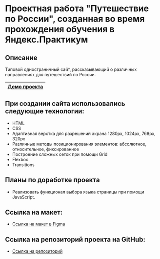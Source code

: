 # Проектная работа "Путешествие по России", созданная во время прохождения обучения в Яндекс.Практикум

## Описание

Типовой одностраничный сайт, рассказывающий о различных направлениях для путешествий по России.

| [Демо проекта](https://russian-travel-f112f.web.app) |
|:----:|

## При создании сайта использовались следующие технологии:

- HTML
- CSS
- Адаптивная верстка для разрешений экрана 1280px, 1024px, 768px, 320px
- Различные методы позиционирования элементов: абсолютное, относительное, фиксированное
- Построение сложных сеток при помощи Grid
- Flexbox
- Transitions

## Планы по доработке проекта

- Реализовать функционал выбора языка страницы при помощи JavaScript.

## Ссылка на макет:

- [Ссылка на макет в Figma](https://www.figma.com/file/5S2WSbEFL6awjVWJ0NWL8Q/Sprint-3_-Russia-_-desktop-mobile?node-id=28503%3A0)

## Ссылка на репозиторий проекта на GitHub:

- [Ссылка на репозиторий](https://github.com/malkov-am/russian-travel)
